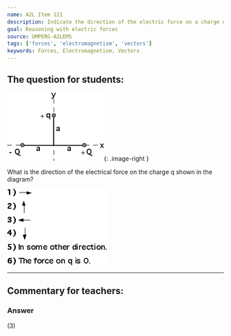 ```yaml
---
name: A2L Item 121
description: Indicate the direction of the electric force on a charge due to two other charges.
goal: Reasoning with electric forces
source: UMPERG-A2LEM5
tags: ['forces', 'electromagnetism', 'vectors']
keywords: Forces, Electromagnetism, Vectors
---
```


## The question for students:

![Item121_fig1.gif](../images/Item121_fig1.gif){: .image-right } 

What is the direction of the electrical force on the charge q shown in
the diagram?

![Item121_fig2.gif](../images/Item121_fig2.gif)

<hr/>

## Commentary for teachers:

### Answer

(3)
